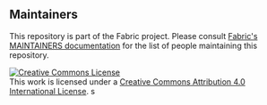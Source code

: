 ## Maintainers

This repository is part of the Fabric project.
Please consult [Fabric's MAINTAINERS documentation](https://github.com/hyperledger/fabric/blob/master/docs/MAINTAINERS.md) for the list of people maintaining this repository.

<a rel="license" href="http://creativecommons.org/licenses/by/4.0/"><img alt="Creative Commons License" style="border-width:0" src="https://i.creativecommons.org/l/by/4.0/88x31.png" /></a><br />This work is licensed under a <a rel="license" href="http://creativecommons.org/licenses/by/4.0/">Creative Commons Attribution 4.0 International License</a>.
s
